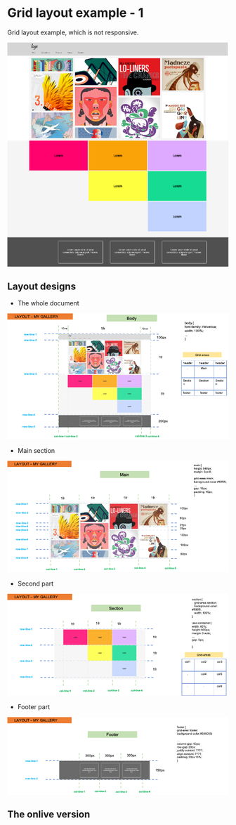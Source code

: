 # Grid layout example - 1

Grid layout example, which is not responsive.

![Desktop](./layout_images/desktop.png "desktop version")

## Layout designs

* The whole document

![Desktop](./layout_images/layout_body.png "desktop version")

* Main section

![Desktop](./layout_images/layout_main.png "desktop version")

* Second part

![Desktop](./layout_images/layout_section.png "desktop version")

* Footer part

![Desktop](./layout_images/layout_footer.png "desktop version")

## The onlive version


